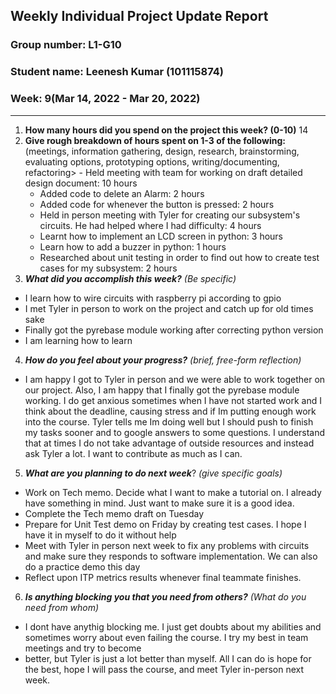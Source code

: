 ## Weekly Individual Project Update Report
### Group number: L1-G10
### Student name: Leenesh Kumar (101115874)
### Week: 9(Mar 14, 2022 - Mar 20, 2022)
___
1. **How many hours did you spend on the project this week? (0-10)**
   14
2. **Give rough breakdown of hours spent on 1-3 of the following:**
   (meetings, information gathering, design, research, brainstorming, evaluating options, prototyping options, writing/documenting, refactoring>   - Held meeting with team for working on draft detailed design document: 10 hours
   - Added code to delete an Alarm: 2 hours
   - Added code for whenever the button is pressed: 2 hours
   - Held in person meeting with Tyler for creating our subsystem's circuits. He had helped where I had difficulty: 4 hours
   - Learnt how to implement an LCD screen in python: 3 hours
   - Learn how to add a buzzer in python: 1 hours
   - Researched about unit testing in order to find out how to create test cases for my subsystem: 2 hours
3. ***What did you accomplish this week?*** _(Be specific)_
  - I learn how to wire circuits with raspberry pi according to gpio
  - I met Tyler in person to work on the project and catch up for old times sake
  - Finally got the pyrebase module working after correcting python version
  - I am learning how to learn
4. ***How do you feel about your progress?*** _(brief, free-form reflection)_
  - I am happy I got to Tyler in person and we were able to work together on our project. Also, I am happy that I finally got the pyrebase module working. I do get 
  anxious sometimes when I have not started work and I think about the deadline, causing stress and if Im putting enough work into the course. Tyler tells me Im doing well
  but I should push to finish my tasks sooner and to google answers to some questions. I understand that at times I do not take advantage of outside resources and instead
  ask Tyler a lot. I want to contribute as much as I can.
5. ***What are you planning to do next week***? _(give specific goals)_
  - Work on Tech memo. Decide what I want to make a tutorial on. I already have something in mind. Just want to make sure it is a good idea.
  - Complete the Tech memo draft on Tuesday
  - Prepare for Unit Test demo on Friday by creating test cases. I hope I have it in myself to do it without help
  - Meet with Tyler in person next week to fix any problems with circuits and make sure they responds to software implementation. We can also do a practice demo this day
  - Reflect upon ITP metrics results whenever final teammate finishes.
6. ***Is anything blocking you that you need from others?*** _(What do you need from whom)_
  - I dont have anythig blocking me. I just get doubts about my abilities and sometimes worry about even failing the course. I try my best in team meetings and try to become
  - better, but Tyler is just a lot better than myself. All I can do is hope for the best, hope I will pass the course, and meet Tyler in-person next week.
